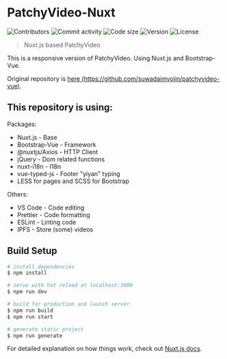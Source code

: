 # PatchyVideo-Nuxt

<p>
  <img alt="Contributors" src="https://img.shields.io/github/contributors/Ntzimu/PatchyVideo-Nuxt">
  <img alt="Commit activity" src="https://img.shields.io/github/commit-activity/m/Ntzimu/PatchyVideo-Nuxt">
  <img alt="Code size" src="https://img.shields.io/github/languages/code-size/Ntzimu/PatchyVideo-Nuxt">
  <img alt="Version" src="https://img.shields.io/github/package-json/v/Ntzimu/PatchyVideo-Nuxt" />
  <img alt="License" src="https://img.shields.io/github/license/Ntzimu/PatchyVideo-Nuxt" />
</p>

> Nuxt.js based PatchyVideo

This is a responsive version of PatchyVideo. Using Nuxt.js and Bootstrap-Vue.

Original repository is [here (https://github.com/suwadaimyojin/patchyvideo-vue)](https://github.com/suwadaimyojin/patchyvideo-vue).

## This repository is using:

Packages:

- Nuxt.js - Base
- Bootstrap-Vue - Framework
- @nuxtjs/Axios - HTTP Client
- jQuery - Dom related functions
- nuxt-i18n - I18n
- vue-typed-js - Footer "yiyan" typing
- LESS for pages and SCSS for Bootstrap

Others:

- VS Code - Code editing
- Prettier - Code formatting
- ESLint - Linting code
- IPFS - Store (some) videos

## Build Setup

```bash
# install dependencies
$ npm install

# serve with hot reload at localhost:3000
$ npm run dev

# build for production and launch server
$ npm run build
$ npm run start

# generate static project
$ npm run generate
```

For detailed explanation on how things work, check out [Nuxt.js docs](https://nuxtjs.org).
